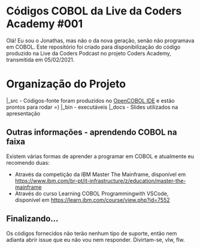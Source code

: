 # Códigos COBOL da Live da Coders Academy #001
Olá! Eu sou o Jonathas, mas não o da nova geração, senão não programava em COBOL. Este repositório foi criado para disponibilização do código produzido na Live da Coders Podcast no projeto Coders Academy, transmitida em 05/02/2021.

# Organização do Projeto
|_src - Códigos-fonte foram produzidos no [OpenCOBOL IDE](https://pypi.org/project/OpenCobolIDE/) e estão prontos para rodar =)
|_bin - executáveis
|_docs - Slides utilizados na apresentação

## Outras informações - aprendendo COBOL na faixa
Existem várias formas de aprender a programar em COBOL e atualmente eu recomendo duas:

 - Através da competição da IBM Master The Mainframe, disponível em https://www.ibm.com/br-pt/it-infrastructure/z/education/master-the-mainframe
 - Através do curso Learning COBOL Programmingwith VSCode, disponível em https://learn.ibm.com/course/view.php?id=7552

## Finalizando...
Os códigos fornecidos não terão nenhum tipo de suporte, então nem adianta abrir issue que eu não vou nem responder. Divirtam-se, vlw, flw.

